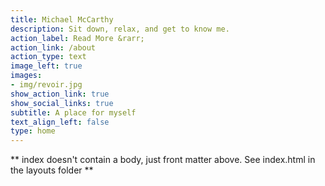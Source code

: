 ```yaml
---
title: Michael McCarthy
description: Sit down, relax, and get to know me.
action_label: Read More &rarr;
action_link: /about
action_type: text
image_left: true
images:
- img/revoir.jpg
show_action_link: true
show_social_links: true
subtitle: A place for myself
text_align_left: false
type: home
---
```


** index doesn't contain a body, just front matter above.
See index.html in the layouts folder **
